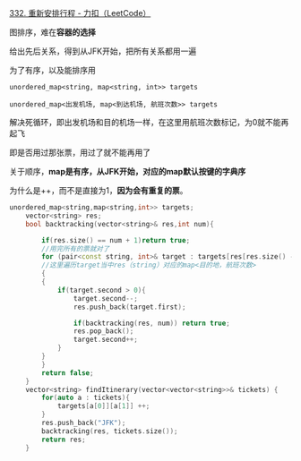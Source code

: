 [332. 重新安排行程 - 力扣（LeetCode）](https://leetcode.cn/problems/reconstruct-itinerary/description/)

图排序，难在**容器的选择**

给出先后关系，得到从JFK开始，把所有关系都用一遍

为了有序，以及能排序用

`unordered_map<string, map<string, int>> targets`

`unordered_map<出发机场, map<到达机场, 航班次数>> targets`

解决死循环，即出发机场和目的机场一样，在这里用航班次数标记，为0就不能再起飞

即是否用过那张票，用过了就不能再用了

关于顺序，**map是有序，从JFK开始，对应的map默认按键的字典序**

为什么是++，而不是直接为1，**因为会有重复的票**。

```cpp
unordered_map<string,map<string,int>> targets;
    vector<string> res;
    bool backtracking(vector<string>& res,int num){

        if(res.size() == num + 1)return true;
        //用完所有的票就对了
        for (pair<const string, int>& target : targets[res[res.size() - 1]]) 
        //这里遍历target当中res（string）对应的map<目的地，航班次数>
        {
        {
            if(target.second > 0){
                target.second--;
                res.push_back(target.first);

                if(backtracking(res, num)) return true;
                res.pop_back();
                target.second++;
            }
        }
        }
        return false;
    }
    vector<string> findItinerary(vector<vector<string>>& tickets) {
        for(auto a : tickets){
            targets[a[0]][a[1]] ++;
        }
        res.push_back("JFK");
        backtracking(res, tickets.size());
        return res;
    }
```

